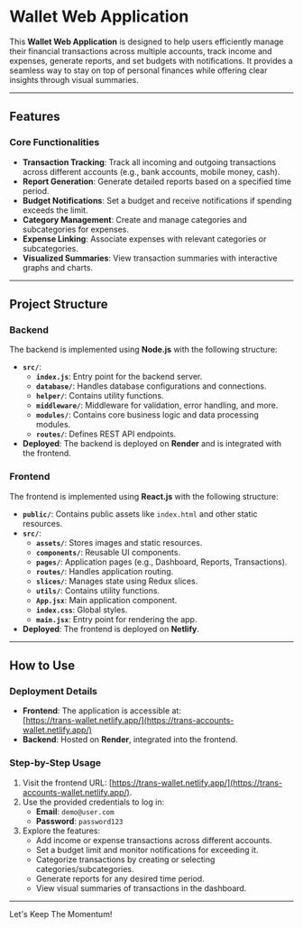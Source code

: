 # Wallet Web Application

This **Wallet Web Application** is designed to help users efficiently manage their financial transactions across multiple accounts, track income and expenses, generate reports, and set budgets with notifications. It provides a seamless way to stay on top of personal finances while offering clear insights through visual summaries.

---

## Features

### Core Functionalities
- **Transaction Tracking**: Track all incoming and outgoing transactions across different accounts (e.g., bank accounts, mobile money, cash).
- **Report Generation**: Generate detailed reports based on a specified time period.
- **Budget Notifications**: Set a budget and receive notifications if spending exceeds the limit.
- **Category Management**: Create and manage categories and subcategories for expenses.
- **Expense Linking**: Associate expenses with relevant categories or subcategories.
- **Visualized Summaries**: View transaction summaries with interactive graphs and charts.

---

## Project Structure

### Backend
The backend is implemented using **Node.js** with the following structure:
- **`src/`**:
  - **`index.js`**: Entry point for the backend server.
  - **`database/`**: Handles database configurations and connections.
  - **`helper/`**: Contains utility functions.
  - **`middleware/`**: Middleware for validation, error handling, and more.
  - **`modules/`**: Contains core business logic and data processing modules.
  - **`routes/`**: Defines REST API endpoints.
- **Deployed**: The backend is deployed on **Render** and is integrated with the frontend.

### Frontend
The frontend is implemented using **React.js** with the following structure:
- **`public/`**: Contains public assets like `index.html` and other static resources.
- **`src/`**:
  - **`assets/`**: Stores images and static resources.
  - **`components/`**: Reusable UI components.
  - **`pages/`**: Application pages (e.g., Dashboard, Reports, Transactions).
  - **`routes/`**: Handles application routing.
  - **`slices/`**: Manages state using Redux slices.
  - **`utils/`**: Contains utility functions.
  - **`App.jsx`**: Main application component.
  - **`index.css`**: Global styles.
  - **`main.jsx`**: Entry point for rendering the app.
- **Deployed**: The frontend is deployed on **Netlify**.

---

## How to Use

### Deployment Details
- **Frontend**: The application is accessible at:  
  [https://trans-wallet.netlify.app/](https://trans-accounts-wallet.netlify.app/)
- **Backend**: Hosted on **Render**, integrated into the frontend.

### Step-by-Step Usage
1. Visit the frontend URL: [https://trans-wallet.netlify.app/](https://trans-accounts-wallet.netlify.app/).
2. Use the provided credentials to log in:  
   - **Email**: `demo@user.com`  
   - **Password**: `password123`
3. Explore the features:
   - Add income or expense transactions across different accounts.
   - Set a budget limit and monitor notifications for exceeding it.
   - Categorize transactions by creating or selecting categories/subcategories.
   - Generate reports for any desired time period.
   - View visual summaries of transactions in the dashboard.

---

Let's Keep The Momentum!
